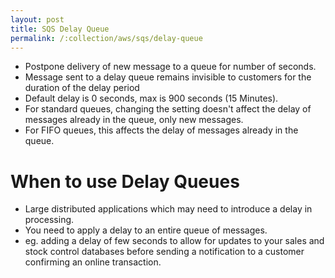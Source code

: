 ```yaml
---
layout: post
title: SQS Delay Queue
permalink: /:collection/aws/sqs/delay-queue
---
```


- Postpone delivery of new message to a queue for number of seconds.
- Message sent to a delay queue remains invisible to customers for the duration of the delay period
- Default delay is 0 seconds, max is 900 seconds (15 Minutes).
- For standard queues, changing the setting doesn't affect the delay of messages already in the queue, only new messages.
- For FIFO queues, this affects the delay of messages already in the queue.

# When to use Delay Queues
- Large distributed applications which may need to introduce a delay in processing.
- You need to apply a delay to an entire queue of messages.
- eg. adding a delay of few seconds to allow for updates to your sales and stock control databases before sending a notification to a customer confirming an online transaction.
